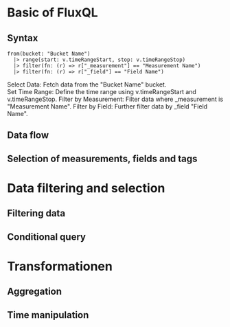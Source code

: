 # Basic of FluxQL
## Syntax
```
from(bucket: "Bucket Name")
  |> range(start: v.timeRangeStart, stop: v.timeRangeStop)
  |> filter(fn: (r) => r["_measurement"] == "Measurement Name")
  |> filter(fn: (r) => r["_field"] == "Field Name")
```
Select Data: Fetch data from the "Bucket Name" bucket. <br>
Set Time Range: Define the time range using v.timeRangeStart and v.timeRangeStop.
Filter by Measurement: Filter data where _measurement is "Measurement Name".
Filter by Field: Further filter data by _field "Field Name".

## Data flow
## Selection of measurements, fields and tags

# Data filtering and selection
## Filtering data
## Conditional query

# Transformationen
## Aggregation
## Time manipulation

